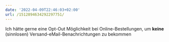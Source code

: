 ```yaml
---
date: '2022-04-09T22:46:03+02:00'
url: /1512894634292297751/
---
```

Ich hätte gerne eine Opt-Out Möglichkeit bei Online-Bestellungen, um **keine** (sinnlosen) Versand-eMail-Benachrichtungen zu bekommen
